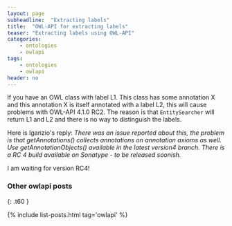 ```yaml
---
layout: page
subheadline:  "Extracting labels"
title:  "OWL-API for extracting labels"
teaser: "Extracting labels using OWL-API"
categories:
    - ontologies
    - owlapi
tags:
    - ontologies
    - owlapi
header: no
---
```


If you have an OWL class with label L1. This class has some annotation X and this annotation X is itself annotated with a label L2, this will cause problems
with OWL-API 4.1.0 RC2. The reason is that <code>EntitySearcher</code> will return L1 and L2 and there is no way to distinguish the labels.

Here is Iganzio's reply:
<cite>
There was an issue reported about this, the problem is that getAnnotations() 
collects annotations on annotation axioms as well. Use getAnnotationObjects() 
available in the latest version4 branch. There is a RC 4 build available on 
Sonatype - to be released soonish.
</cite>

I am waiting for version RC4!

### Other owlapi posts
{: .t60 }

{% include list-posts.html tag='owlapi' %}
